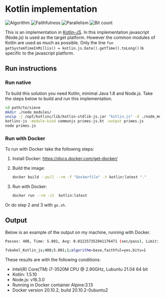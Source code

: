 # Kotlin implementation

![Algorithm](https://img.shields.io/badge/Algorithm-base-green)
![Faithfulness](https://img.shields.io/badge/Faithful-yes-green)
![Parallelism](https://img.shields.io/badge/Parallel-no-green)
![Bit count](https://img.shields.io/badge/Bits-1-green)

This is an implementation in [Kotlin-JS](https://en.wikipedia.org/wiki/Kotlin_(programming_language)). In this implementation javascript (Node.js) is used as the target platform. However the common modules of Kotlin are used as much as possible. Only the line `fun getSystemTimeInMillis() = kotlin.js.Date().getTime().toLong()` is specific to the javascript platform.

## Run instructions

### Run native

To build this solution you need Kotlin, minimal Java 1.8 and Node.js. Take the steps below to build and run this implementation.

```bash
cd path/to/sieve
mkdir ./node_modules/
unzip -j /opt/kotlinc/lib/kotlin-stdlib-js.jar "kotlin.js" -d ./node_module/
kotlinc-js -module-kind commonjs primes-js.kt -output primes.js
node primes.js
```

### Run with Docker

To run with Docker take the following steps:

1. Install Docker: <https://docs.docker.com/get-docker/>
2. Build the image:

    ```bash
    docker build --pull --rm -f "Dockerfile" -t kotlin:latest "."
    ```

3. Run with Docker:

    ```bash
    docker run --rm -it  kotlin:latest 
    ```

Or do step 2 and 3 with `go.sh`.

## Output

Below is an example of the output on my machine, running with Docker.

```bash
Passes: 408, Time: 5.001, Avg: 0.012257352941176471 (sec/pass), Limit: 1000000, Count: 78498, Valid: true

fvbakel_Kotlin_js;408;5.001;1;algorithm=base,faithful=yes,bits=1
```

These results are with the following conditions:

- Intel(R) Core(TM) i7-3520M CPU @ 2.90GHz, Lubuntu 21.04 64 bit
- Kotlin: 1.5.10
- Node.js: v16.3.0
- Running in Docker container Alpine:3.13
- Docker version 20.10.2, build 20.10.2-0ubuntu2
